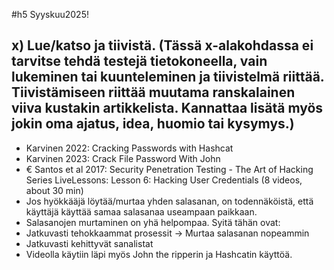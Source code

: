 #h5 Syyskuu2025!

## x) Lue/katso ja tiivistä. (Tässä x-alakohdassa ei tarvitse tehdä testejä tietokoneella, vain lukeminen tai kuunteleminen ja tiivistelmä riittää. Tiivistämiseen riittää muutama ranskalainen viiva kustakin artikkelista. Kannattaa lisätä myös jokin oma ajatus, idea, huomio tai kysymys.)
- Karvinen 2022: Cracking Passwords with Hashcat
- Karvinen 2023: Crack File Password With John
- € Santos et al 2017: Security Penetration Testing - The Art of Hacking Series LiveLessons: Lesson 6: Hacking User Credentials (8 videos, about 30 min)
- Jos hyökkääjä löytää/murtaa yhden salasanan, on todennäköistä, että käyttäjä käyttää samaa salasanaa useampaan paikkaan.
- Salasanojen murtaminen on yhä helpompaa. Syitä tähän ovat:
- Jatkuvasti tehokkaammat prosessit -> Murtaa salasanan nopeammin
- Jatkuvasti kehittyvät sanalistat
- Videolla käytiin läpi myös John the ripperin ja Hashcatin käyttöä.
